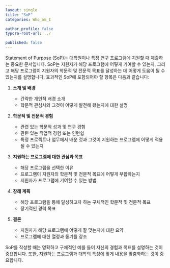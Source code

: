 ```yaml
---
layout: single
title: "SoP"
categories: Who_am_I

author_profile: false
typora-root-url: ../

published: false
---
```


Statement of Purpose (SoP)는 대학원이나 특정 연구 프로그램에 지원할 때 제출하는 중요한 문서입니다. SoP는 지원자가 해당 프로그램에 어떻게 기여할 수 있는지, 그리고 해당 프로그램이 지원자의 학문적 및 전문적 목표를 달성하는 데 어떻게 도움이 될 수 있는지를 설명합니다. 효과적인 SoP에 포함되어야 할 항목은 다음과 같습니다:

1. **소개 및 배경**
   - 간략한 개인적 배경 소개
   - 학문적 관심사와 그것이 어떻게 발전해 왔는지에 대한 설명

2. **학문적 및 전문적 경험**
   - 관련 있는 학문적 성과 및 연구 경험
   - 관련 있는 직업적 경험 또는 인턴쉽
   - 특정 프로젝트나 업무에서 배운 것과 그것이 지원하는 프로그램에 어떻게 적용될 수 있는지

3. **지원하는 프로그램에 대한 관심과 목표**
   - 해당 프로그램을 선택한 이유
   - 프로그램이 지원자의 학문적 및 전문적 목표에 어떻게 부합하는지
   - 지원자가 프로그램에 기여할 수 있는 방법

4. **장래 계획**
   - 해당 프로그램을 통해 달성하고자 하는 구체적인 학문적 및 전문적 목표
   - 장기적인 경력 목표

5. **결론**
   - 지원자가 해당 프로그램에 어떻게 잘 맞는지에 대한 요약
   - 프로그램에 대한 열정과 동기를 강조

SoP를 작성할 때는 명확하고 구체적인 예를 들어 자신의 경험과 목표를 설명하는 것이 중요합니다. 또한, 지원하는 프로그램과 대학의 특성에 맞게 내용을 맞춤화하는 것이 중요합니다. 
